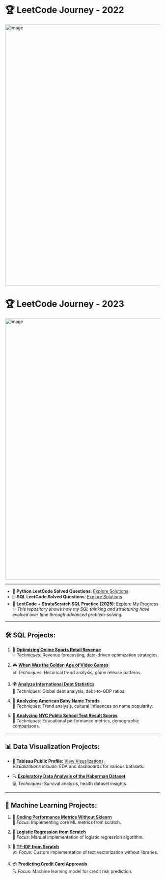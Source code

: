 # 🏆 LeetCode Journey - 2022

<img width="849" alt="image" src="https://github.com/user-attachments/assets/754f5282-c055-4680-af1e-744045ff28ec">

# 🏆 LeetCode Journey - 2023

<img width="849" alt="image" src="https://github.com/user-attachments/assets/b428db46-35c3-4528-961a-3ee9c46628a6">

---

- 🐍 **Python LeetCode Solved Questions**: [Explore Solutions](https://github.com/dhananjay93/leetcode/tree/main/python)  
- 🗄️ **SQL LeetCode Solved Questions**: [Explore Solutions](https://github.com/dhananjay93/leetcode/tree/main/sql)  
- 🧠 **LeetCode + StrataScratch SQL Practice (2025)**: [Explore My Progress](https://github.com/dhananjay93/leetcode-sql-practice/tree/main/problems)  
  ✨ *This repository shows how my SQL thinking and structuring have evolved over time through advanced problem-solving.*

---

## 🛠️ SQL Projects:

1. 🏬 [**Optimizing Online Sports Retail Revenue**](https://github.com/dhananjay93/SQL-Projects/blob/main/Optimizing%20Online%20Sports%20Retail%20Revenue/notebook.ipynb)  
   💡 *Techniques:* Revenue forecasting, data-driven optimization strategies.

2. 🎮 [**When Was the Golden Age of Video Games**](https://github.com/dhananjay93/SQL-Projects/blob/main/When%20Was%20the%20Golden%20Age%20of%20Video%20Games_/notebook.ipynb)  
   📊 *Techniques:* Historical trend analysis, game release patterns.

3. 🌍 [**Analyze International Debt Statistics**](https://github.com/dhananjay93/SQL-Projects/blob/main/Analyze%20International%20Debt%20Statistics/notebook.ipynb)  
   💼 *Techniques:* Global debt analysis, debt-to-GDP ratios.

4. 👶 [**Analyzing American Baby Name Trends**](https://github.com/dhananjay93/SQL-Projects/blob/main/Analyzing%20American%20Baby%20Name%20Trends/notebook.ipynb)  
   📅 *Techniques:* Trend analysis, cultural influences on name popularity.

5. 🏫 [**Analyzing NYC Public School Test Result Scores**](https://github.com/dhananjay93/SQL-Projects/blob/main/Analyzing%20NYC%20Public%20School%20Test%20Result%20Scores/notebook.ipynb)  
   🧮 *Techniques:* Educational performance metrics, demographic comparisons.

---

## 📊 Data Visualization Projects:

- 🎨 **Tableau Public Profile**: [View Visualizations](https://public.tableau.com/app/profile/dhananjay.hawal)  
   *Visualizations include:* EDA and dashboards for various datasets.

- 🔍 [**Exploratory Data Analysis of the Haberman Dataset**](https://github.com/dhananjay93/Machine-Learning/blob/main/Haberman_Dataset.ipynb)  
   💻 *Techniques:* Survival analysis, health dataset insights.

---

## 🤖 Machine Learning Projects:

1. 📏 [**Coding Performance Metrics Without Sklearn**](https://github.com/dhananjay93/dhananjay93.github.io/blob/main/5_Performance_metrics_Instructions.ipynb)  
   🔧 *Focus:* Implementing core ML metrics from scratch.

2. 🔢 [**Logistic Regression from Scratch**](https://github.com/dhananjay93/Machine-Learning/blob/main/Logistic_Regression_from_Scratch.ipynb)  
   🧠 *Focus:* Manual implementation of logistic regression algorithm.

3. 📜 [**TF-IDF from Scratch**](https://github.com/dhananjay93/Machine-Learning/blob/main/TF_IDF_from_Scratch.ipynb)  
   ✍️ *Focus:* Custom implementation of text vectorization without libraries.

4. 💳 [**Predicting Credit Card Approvals**](https://github.com/dhananjay93/Machine-Learning/blob/main/Predicting%20Credit%20Card%20Approvals/notebook.ipynb)  
   🔍 *Focus:* Machine learning model for credit risk prediction.
